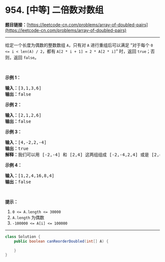# 954. [中等] 二倍数对数组

**题目链接：**[https://leetcode-cn.com/problems/array-of-doubled-pairs](https://leetcode-cn.com/problems/array-of-doubled-pairs)

---

<div class="content__1Y2H">
 <div class="notranslate">
  <p>给定一个长度为偶数的整数数组&nbsp;<code>A</code>，只有对&nbsp;<code>A</code>&nbsp;进行重组后可以满足 “对于每个 <code>0 &lt;=&nbsp;i &lt; len(A) / 2</code>，都有 <code>A[2 * i + 1] = 2 * A[2 * i]</code>”&nbsp;时，返回 <code>true</code>；否则，返回 <code>false</code>。</p> 
  <p>&nbsp;</p> 
  <p><strong>示例 1：</strong></p> 
  <pre class="language-text"><strong>输入：</strong>[3,1,3,6]
<strong>输出：</strong>false
</pre> 
  <p><strong>示例 2：</strong></p> 
  <pre class="language-text"><strong>输入：</strong>[2,1,2,6]
<strong>输出：</strong>false
</pre> 
  <p><strong>示例 3：</strong></p> 
  <pre class="language-text"><strong>输入：</strong>[4,-2,2,-4]
<strong>输出：</strong>true
<strong>解释：</strong>我们可以用 [-2,-4] 和 [2,4] 这两组组成 [-2,-4,2,4] 或是 [2,4,-2,-4]</pre> 
  <p><strong>示例 4：</strong></p> 
  <pre class="language-text"><strong>输入：</strong>[1,2,4,16,8,4]
<strong>输出：</strong>false
</pre> 
  <p>&nbsp;</p> 
  <p><strong>提示：</strong></p> 
  <ol> 
   <li><code>0 &lt;= A.length &lt;= 30000</code></li> 
   <li><code>A.length</code>&nbsp;为偶数</li> 
   <li><code>-100000 &lt;= A[i] &lt;= 100000</code></li> 
  </ol> 
 </div>
</div>

---

```java
class Solution {
    public boolean canReorderDoubled(int[] A) {
        
    }
}
```